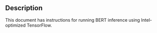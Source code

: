 <!-- 10. Description -->
## Description

This document has instructions for running BERT inference using
Intel-optimized TensorFlow.
